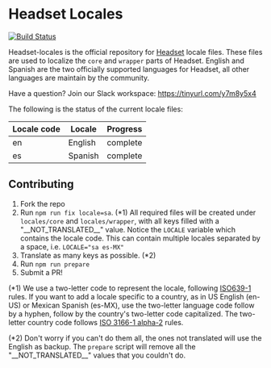 # Headset Locales

[![Build
Status](https://travis-ci.org/headsetapp/headset-locales.svg?branch=master)](https://travis-ci.org/headsetapp/headset-locales)

Headset-locales is the official repository for [Headset](http://headsetapp.co) locale files. These files are used to
localize the `core` and `wrapper` parts of Headset.
English and Spanish are the two officially supported languages for Headset, all other languages are maintain by the
community.

Have a question? Join our Slack workspace: https://tinyurl.com/y7m8y5x4

The following is the status of the current locale files:

| Locale code | Locale | Progress |
|-------------|--------|----------|
| en | English | complete |
| es | Spanish | complete |

## Contributing

1. Fork the repo
2. Run `npm run fix locale=sa`. (*1)
   All required files will be created under `locales/core` and `locales/wrapper`, with all keys filled with a "\_\_NOT_TRANSLATED\_\_" value.
   Notice the `LOCALE` variable which contains the locale code.
   This can contain multiple locales separated by a space, i.e. `LOCALE="sa es-MX"`
3. Translate as many keys as possible. (*2)
4. Run `npm run prepare`
5. Submit a PR!

(*1) We use a two-letter code to represent the locale, following [ISO639-1](https://en.wikipedia.org/wiki/List_of_ISO_639-1_codes) rules. If you want to add a locale specific to a country, as in US English (en-US) or Mexican Spanish (es-MX), use the two-letter language code follow by a hyphen, follow by the country's two-letter code capitalized.
The two-letter country code follows [ISO 3166-1 alpha-2](https://en.wikipedia.org/wiki/ISO_3166-1_alpha-2) rules.

(*2) Don't worry if you can't do them all, the ones not translated will use the English as backup. The `prepare` script will remove all the "\_\_NOT_TRANSLATED\_\_" values that you couldn't do.
